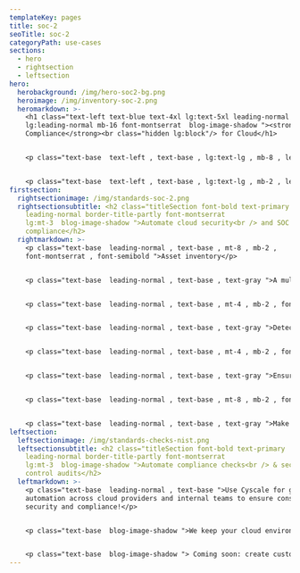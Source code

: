 ```yaml
---
templateKey: pages
title: soc-2
seoTitle: soc-2
categoryPath: use-cases
sections:
  - hero
  - rightsection
  - leftsection
hero:
  herobackground: /img/hero-soc2-bg.png
  heroimage: /img/inventory-soc-2.png
  heromarkdown: >-
    <h1 class="text-left text-blue text-4xl lg:text-5xl leading-normal
    lg:leading-normal mb-16 font-montserrat  blog-image-shadow "><strong>SOC 2
    Compliance</strong><br class="hidden lg:block"/> for Cloud</h1>


    <p class="text-base  text-left , text-base , lg:text-lg , mb-8 , leading-relaxed , text-gray ">Cyscale offers a powerful set of technical controls helping you prepare for a SOC 2 audit in areas such as security, availability, processing integrity, confidentiality and privacy.</p>


    <p class="text-base  text-left , text-base , lg:text-lg , mb-2 , leading-relaxed , text-gray ">Out-of-the-box policies that you can use for a solid security program.</p>
firstsection:
  rightsectionimage: /img/standards-soc-2.png
  rightsectionsubtitle: <h2 class="titleSection font-bold text-primary
    leading-normal border-title-partly font-montserrat
    lg:mt-3  blog-image-shadow ">Automate cloud security<br /> and SOC 2
    compliance</h2>
  rightmarkdown: >-
    <p class="text-base  leading-normal , text-base , mt-8 , mb-2 ,
    font-montserrat , font-semibold ">Asset inventory</p>


    <p class="text-base  leading-normal , text-base , text-gray ">A multi-cloud asset inventory enables the management of information assets. Easily filter the asset table and generate relevant inventory reports.</p>


    <p class="text-base  leading-normal , text-base , mt-4 , mb-2 , font-montserrat , font-semibold ">Identity and access management</p>


    <p class="text-base  leading-normal , text-base , text-gray ">Detect misconfigurations related to identities and access and ensure the implementation of Least Privilege and Separation of Duties. Get alerts on new findings.</p>


    <p class="text-base  leading-normal , text-base , mt-4 , mb-2 , font-montserrat , font-semibold ">Encryption</p>


    <p class="text-base  leading-normal , text-base , text-gray ">Ensure encryption with strong algorithms is used for data in-transit and at-rest.</p>


    <p class="text-base  leading-normal , text-base , mt-8 , mb-2 , font-montserrat , font-semibold ">Logging and monitoring</p>


    <p class="text-base  leading-normal , text-base , text-gray ">Make sure that your systems have logs activated and in place, to allow for the detection of anomalies.</p>
leftsection:
  leftsectionimage: /img/standards-checks-nist.png
  leftsectionsubtitle: <h2 class="titleSection font-bold text-primary
    leading-normal border-title-partly font-montserrat
    lg:mt-3  blog-image-shadow ">Automate compliance checks<br /> & security
    control audits</h2>
  leftmarkdown: >-
    <p class="text-base  leading-normal , text-base ">Use Cyscale for governance
    automation across cloud providers and internal teams to ensure consistent
    security and compliance!</p>


    <p class="text-base  blog-image-shadow ">We keep your cloud environments under continuous assessment and provide in-app security consultancy so that you make the most of your time and effort.</p>


    <p class="text-base  blog-image-shadow "> Coming soon: create custom Controls that tap into our Security Knowledge Graph™ and automate the security and compliance checks that matter most for your organization.</p>
---
```

